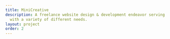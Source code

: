 ```yaml
---
title: MiniCreative
description: A freelance website design & development endeavor serving over 45 clients
  with a variety of different needs.
layout: project
order: 2
---
```


